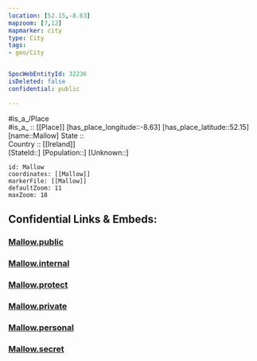 ```yaml
---
location: [52.15,-8.63] 
mapzoom: [7,12] 
mapmarker: city 
type: City
tags:
- geo/City


SpocWebEntityId: 32236
isDeleted: false
confidential: public

---
```

#is_a_/Place  
#is_a_ :: [[Place]] 
[has_place_longitude::-8.63] 
[has_place_latitude::52.15] 
[name::Mallow] 
State ::  
Country :: [[Ireland]]  
[StateId::] 
[Population::] 
[Unknown::] 


```leaflet
id: Mallow
coordinates: [[Mallow]] 
markerFile: [[Mallow]] 
defaultZoom: 11 
maxZoom: 18
```


## Confidential Links & Embeds: 

### [Mallow.public](/_public/\Earth\Continent\Europe\Europe~North\Ireland\Ireland,Provinces\Munster\Cork,County\CityMallow.public.md) 

### [Mallow.internal](/_internal/\Earth\Continent\Europe\Europe~North\Ireland\Ireland,Provinces\Munster\Cork,County\CityMallow.internal.md) 

### [Mallow.protect](/_protect/\Earth\Continent\Europe\Europe~North\Ireland\Ireland,Provinces\Munster\Cork,County\CityMallow.protect.md) 

### [Mallow.private](/_private/\Earth\Continent\Europe\Europe~North\Ireland\Ireland,Provinces\Munster\Cork,County\CityMallow.private.md) 

### [Mallow.personal](/_personal/\Earth\Continent\Europe\Europe~North\Ireland\Ireland,Provinces\Munster\Cork,County\CityMallow.personal.md) 

### [Mallow.secret](/_secret/\Earth\Continent\Europe\Europe~North\Ireland\Ireland,Provinces\Munster\Cork,County\CityMallow.secret.md)

